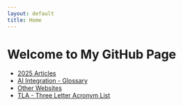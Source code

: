 ```yaml
---
layout: default
title: Home
---
```


# Welcome to My GitHub Page

- [2025 Articles](/2025.html)
- [AI Integration - Glossary](Glossary-AI-Integration.html)
- [Other Websites](websites.html)
- [TLA - Three Letter Acronym List](html/tla.html)
